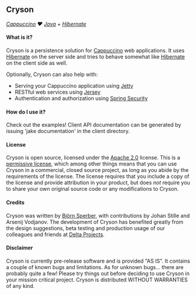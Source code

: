 Cryson
------

_[Cappuccino](http://www.cappuccino.org) &hearts; [Java](http://www.java.com) + [Hibernate](http://www.hibernate.org)_

#### What is it?

Cryson is a persistence solution for [Cappuccino](http://www.cappuccino.org) web applications. It uses [Hibernate](http://www.hibernate.org) on the server side and tries to behave somewhat like [Hibernate](http://www.hibernate.org) on the client side as well.

Optionally, Cryson can also help with:

* Serving your Cappuccino application using [Jetty](http://jetty.codehaus.org/jetty/) 
* RESTful web services using [Jersey](http://jersey.java.net)
* Authentication and authorization using [Spring Security](http://www.springsource.org/spring-security/)

#### How do I use it?

Check out the examples! Client API documentation can be generated by issuing 'jake documentation' in the client directory.

#### License

Cryson is open source, licensed under the [Apache 2.0](http://www.apache.org/licenses/LICENSE-2.0.html) license. This is a [permissive license](http://en.wikipedia.org/wiki/Permissive_free_software_licence), which among other things means that you can use Cryson in a commercial, closed source project, as long as you abide by the requirements of the license. The license requires that you include a copy of the license and provide attribution in your product, but does _not_ require you to share your own original source code or any modifications to Cryson.

#### Credits

Cryson was written by [Bj&ouml;rn Sperber](mailto:cryson@sperber.se), with contributions by Johan Stille and Arsenij Vodjanov. The development of Cryson has benefited greatly from the design suggestions, beta testing and production usage of our colleagues and friends at [Delta Projects](http://www.deltaprojects.se).

#### Disclaimer

Cryson is currently pre-release software and is provided "AS IS". It contains a couple of known bugs and limitations. As for unknown bugs... there are probably quite a few! Please try things out before deciding to use Cryson in your mission critical project. Cryson is distributed WITHOUT WARRANTIES of any kind.
